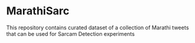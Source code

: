 # MarathiSarc
This repository contains curated dataset of a collection of Marathi tweets that can be used for Sarcam Detection experiments

